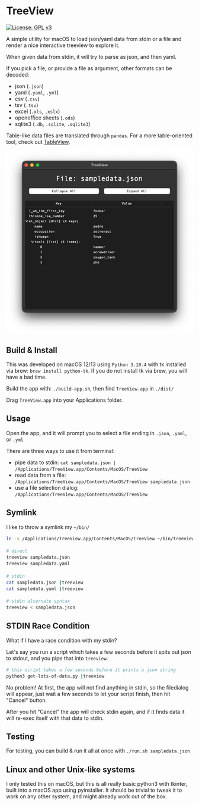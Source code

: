 # TreeView

[![License: GPL v3](https://img.shields.io/badge/License-GPL%20v3-blue.svg)](License.txt)

A simple utility for macOS to load json/yaml data from stdin or a file and render a nice interactive treeview to explore it.

When given data from stdin, it will try to parse as json, and then yaml. 

If you pick a file, or provide a file as argument, other formats can be decoded:
* json (`.json`)
* yaml (`.yaml`, `.yml`)
* csv (`.csv`)
* tsv (`.tsv`)
* excel (`.xls`, `.xslx`)
* openoffice sheets (`.ods`)
* sqlite3 (`.db`, `.sqlite`, `.sqlite3`)

Table-like data files are translated through `pandas`. For a more table-oriented tool, check out [TableView](https://github.com/bishopdynamics/TableView).

![screenshot](screenshot.png)

## Build & Install

This was developed on macOS 12/13 using `Python 3.10.4` with tk installed via brew: `brew install python-tk`. 
If you do not install tk via brew, you will have a bad time.

Build the app with: `./build-app.sh`, then find `TreeView.app` in `./dist/` 

Drag `TreeView.app` into your Applications folder.

## Usage

Open the app, and it will prompt you to select a file ending in `.json`, `.yaml`, or `.yml`

There are three ways to use it from terminal:
* pipe data to stdin: `cat sampledata.json | /Applications/TreeView.app/Contents/MacOS/TreeView`
* read data from a file: `/Applications/TreeView.app/Contents/MacOS/TreeView sampledata.json`
* use a file selection dialog: `/Applications/TreeView.app/Contents/MacOS/TreeView`


## Symlink
I like to throw a symlink my `~/bin/`
```bash
ln -s /Applications/TreeView.app/Contents/MacOS/TreeView ~/bin/treeview

# direct
treeview sampledata.json
treeview sampledata.yaml

# stdin
cat sampledata.json |treeview
cat sampledata.yaml |treeview

# stdin alternate syntax
treeview < sampledata.json
```

## STDIN Race Condition
What if I have a race condition with my stdin? 

Let's say you run a script which takes a few seconds before it spits out json to stdout, and you pipe that into `treeview`.

```bash
# this script takes a few seconds before it prints a json string
python3 get-lots-of-data.py |treeview
```

No problem! At first, the app will not find anything in stdin, so the filedialog will appear, 
just wait a few seconds to let your script finish, then hit "Cancel" button.

After you hit "Cancel" the app will check stdin again, and if it finds data it will re-exec itself with that data to stdin.

## Testing

For testing, you can build & run it all at once with `./run.sh sampledata.json`

## Linux and other Unix-like systems

I only tested this on macOS, but this is all really basic python3 with tkinter, built into a macOS app using pyinstaller. It should be trivial to tweak it to work on any other system, and might already work out of the box.
